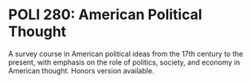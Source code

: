 # POLI 280: American Political Thought

A survey course in American political ideas from the 17th century to the present, with emphasis on the role of politics, society, and economy in American thought. Honors version available.